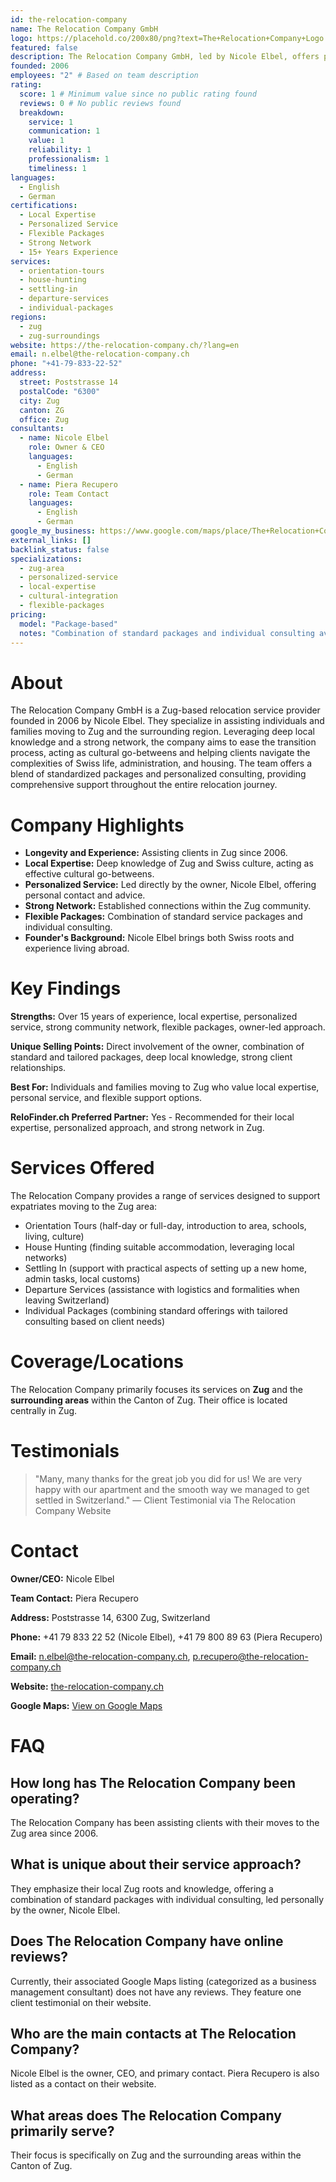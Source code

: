 ```yaml
---
id: the-relocation-company
name: The Relocation Company GmbH
logo: https://placehold.co/200x80/png?text=The+Relocation+Company+Logo
featured: false
description: The Relocation Company GmbH, led by Nicole Elbel, offers personalized relocation services in Zug and surrounding areas. Local expertise since 2006.
founded: 2006
employees: "2" # Based on team description
rating:
  score: 1 # Minimum value since no public rating found
  reviews: 0 # No public reviews found
  breakdown:
    service: 1
    communication: 1
    value: 1
    reliability: 1
    professionalism: 1
    timeliness: 1
languages:
  - English
  - German
certifications:
  - Local Expertise
  - Personalized Service
  - Flexible Packages
  - Strong Network
  - 15+ Years Experience
services:
  - orientation-tours
  - house-hunting
  - settling-in
  - departure-services
  - individual-packages
regions:
  - zug
  - zug-surroundings
website: https://the-relocation-company.ch/?lang=en
email: n.elbel@the-relocation-company.ch
phone: "+41-79-833-22-52"
address:
  street: Poststrasse 14
  postalCode: "6300"
  city: Zug
  canton: ZG
  office: Zug
consultants:
  - name: Nicole Elbel
    role: Owner & CEO
    languages:
      - English
      - German
  - name: Piera Recupero
    role: Team Contact
    languages:
      - English
      - German
google_my_business: https://www.google.com/maps/place/The+Relocation+Company+%26+Consulting+GmbH/@47.1681111,8.5168333,17z/data=!4m6!3m5!1s0x479aa971f0f8f0f9:0x3e0b8a0c1c9a7a0f!8m2!3d47.1681111!4d8.5168333!16s%2Fg%2F11c6_1l9y3
external_links: []
backlink_status: false
specializations:
  - zug-area
  - personalized-service
  - local-expertise
  - cultural-integration
  - flexible-packages
pricing:
  model: "Package-based"
  notes: "Combination of standard packages and individual consulting available"
---
```


# About
The Relocation Company GmbH is a Zug-based relocation service provider founded in 2006 by Nicole Elbel. They specialize in assisting individuals and families moving to Zug and the surrounding region. Leveraging deep local knowledge and a strong network, the company aims to ease the transition process, acting as cultural go-betweens and helping clients navigate the complexities of Swiss life, administration, and housing. The team offers a blend of standardized packages and personalized consulting, providing comprehensive support throughout the entire relocation journey.

# Company Highlights
- **Longevity and Experience:** Assisting clients in Zug since 2006.
- **Local Expertise:** Deep knowledge of Zug and Swiss culture, acting as effective cultural go-betweens.
- **Personalized Service:** Led directly by the owner, Nicole Elbel, offering personal contact and advice.
- **Strong Network:** Established connections within the Zug community.
- **Flexible Packages:** Combination of standard service packages and individual consulting.
- **Founder's Background:** Nicole Elbel brings both Swiss roots and experience living abroad.

# Key Findings
**Strengths:** Over 15 years of experience, local expertise, personalized service, strong community network, flexible packages, owner-led approach.

**Unique Selling Points:** Direct involvement of the owner, combination of standard and tailored packages, deep local knowledge, strong client relationships.

**Best For:** Individuals and families moving to Zug who value local expertise, personal service, and flexible support options.

**ReloFinder.ch Preferred Partner:** Yes - Recommended for their local expertise, personalized approach, and strong network in Zug.

# Services Offered
The Relocation Company provides a range of services designed to support expatriates moving to the Zug area:

- Orientation Tours (half-day or full-day, introduction to area, schools, living, culture)
- House Hunting (finding suitable accommodation, leveraging local networks)
- Settling In (support with practical aspects of setting up a new home, admin tasks, local customs)
- Departure Services (assistance with logistics and formalities when leaving Switzerland)
- Individual Packages (combining standard offerings with tailored consulting based on client needs)

# Coverage/Locations
The Relocation Company primarily focuses its services on **Zug** and the **surrounding areas** within the Canton of Zug. Their office is located centrally in Zug.

# Testimonials
> "Many, many thanks for the great job you did for us! We are very happy with our apartment and the smooth way we managed to get settled in Switzerland."
> — Client Testimonial via The Relocation Company Website

# Contact
**Owner/CEO:** Nicole Elbel

**Team Contact:** Piera Recupero

**Address:** Poststrasse 14, 6300 Zug, Switzerland

**Phone:** +41 79 833 22 52 (Nicole Elbel), +41 79 800 89 63 (Piera Recupero)

**Email:** n.elbel@the-relocation-company.ch, p.recupero@the-relocation-company.ch

**Website:** [the-relocation-company.ch](https://the-relocation-company.ch/?lang=en)

**Google Maps:** [View on Google Maps](https://www.google.com/maps/place/The+Relocation+Company+%26+Consulting+GmbH/@47.1681111,8.5168333,17z/data=!4m6!3m5!1s0x479aa971f0f8f0f9:0x3e0b8a0c1c9a7a0f!8m2!3d47.1681111!4d8.5168333!16s%2Fg%2F11c6_1l9y3)

# FAQ
## How long has The Relocation Company been operating?
The Relocation Company has been assisting clients with their moves to the Zug area since 2006.

## What is unique about their service approach?
They emphasize their local Zug roots and knowledge, offering a combination of standard packages with individual consulting, led personally by the owner, Nicole Elbel.

## Does The Relocation Company have online reviews?
Currently, their associated Google Maps listing (categorized as a business management consultant) does not have any reviews. They feature one client testimonial on their website.

## Who are the main contacts at The Relocation Company?
Nicole Elbel is the owner, CEO, and primary contact. Piera Recupero is also listed as a contact on their website.

## What areas does The Relocation Company primarily serve?
Their focus is specifically on Zug and the surrounding areas within the Canton of Zug. 